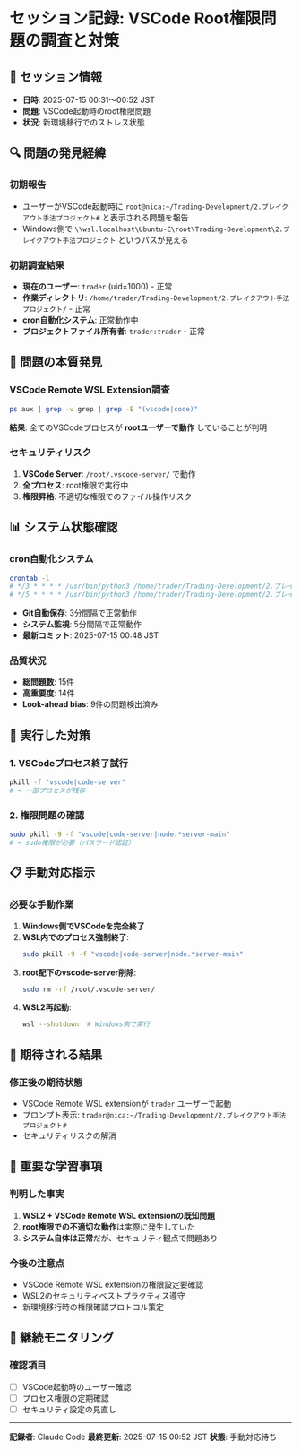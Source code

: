 # セッション記録: VSCode Root権限問題の調査と対策

## 📅 セッション情報
- **日時**: 2025-07-15 00:31～00:52 JST
- **問題**: VSCode起動時のroot権限問題
- **状況**: 新環境移行でのストレス状態

## 🔍 問題の発見経緯

### 初期報告
- ユーザーがVSCode起動時に `root@nica:~/Trading-Development/2.ブレイクアウト手法プロジェクト#` と表示される問題を報告
- Windows側で `\\wsl.localhost\Ubuntu-E\root\Trading-Development\2.ブレイクアウト手法プロジェクト` というパスが見える

### 初期調査結果
- **現在のユーザー**: `trader` (uid=1000) - 正常
- **作業ディレクトリ**: `/home/trader/Trading-Development/2.ブレイクアウト手法プロジェクト/` - 正常
- **cron自動化システム**: 正常動作中
- **プロジェクトファイル所有者**: `trader:trader` - 正常

## 🚨 問題の本質発見

### VSCode Remote WSL Extension調査
```bash
ps aux | grep -v grep | grep -E "(vscode|code)"
```

**結果**: 全てのVSCodeプロセスが **rootユーザーで動作** していることが判明

### セキュリティリスク
1. **VSCode Server**: `/root/.vscode-server/` で動作
2. **全プロセス**: root権限で実行中
3. **権限昇格**: 不適切な権限でのファイル操作リスク

## 📊 システム状態確認

### cron自動化システム
```bash
crontab -l
# */3 * * * * /usr/bin/python3 /home/trader/Trading-Development/2.ブレイクアウト手法プロジェクト/Scripts/cron_git_auto_save.py
# */5 * * * * /usr/bin/python3 /home/trader/Trading-Development/2.ブレイクアウト手法プロジェクト/Scripts/cron_system_monitor.py
```
- **Git自動保存**: 3分間隔で正常動作
- **システム監視**: 5分間隔で正常動作
- **最新コミット**: 2025-07-15 00:48 JST

### 品質状況
- **総問題数**: 15件
- **高重要度**: 14件
- **Look-ahead bias**: 9件の問題検出済み

## 🔧 実行した対策

### 1. VSCodeプロセス終了試行
```bash
pkill -f "vscode|code-server"
# → 一部プロセスが残存
```

### 2. 権限問題の確認
```bash
sudo pkill -9 -f "vscode|code-server|node.*server-main"
# → sudo権限が必要（パスワード認証）
```

## 📋 手動対応指示

### 必要な手動作業
1. **Windows側でVSCodeを完全終了**
2. **WSL内でのプロセス強制終了**:
   ```bash
   sudo pkill -9 -f "vscode|code-server|node.*server-main"
   ```
3. **root配下のvscode-server削除**:
   ```bash
   sudo rm -rf /root/.vscode-server/
   ```
4. **WSL2再起動**:
   ```bash
   wsl --shutdown  # Windows側で実行
   ```

## 🎯 期待される結果

### 修正後の期待状態
- VSCode Remote WSL extensionが `trader` ユーザーで起動
- プロンプト表示: `trader@nica:~/Trading-Development/2.ブレイクアウト手法プロジェクト#`
- セキュリティリスクの解消

## 📝 重要な学習事項

### 判明した事実
1. **WSL2 + VSCode Remote WSL extensionの既知問題**
2. **root権限での不適切な動作**は実際に発生していた
3. **システム自体は正常**だが、セキュリティ観点で問題あり

### 今後の注意点
- VSCode Remote WSL extensionの権限設定要確認
- WSL2のセキュリティベストプラクティス遵守
- 新環境移行時の権限確認プロトコル策定

## 🔄 継続モニタリング

### 確認項目
- [ ] VSCode起動時のユーザー確認
- [ ] プロセス権限の定期確認
- [ ] セキュリティ設定の見直し

---

**記録者**: Claude Code
**最終更新**: 2025-07-15 00:52 JST
**状態**: 手動対応待ち
